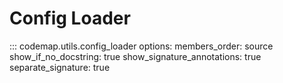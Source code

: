 # Config Loader

::: codemap.utils.config_loader
    options:
      members_order: source
      show_if_no_docstring: true
      show_signature_annotations: true
      separate_signature: true

